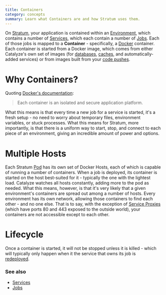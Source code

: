 ```yaml
---
title: Containers
category: concepts
summary: Learn what Containers are and how Stratum uses them.
---
```


On [Stratum](https://catalyze.io/stratum), your application is contained within an [Environment](/stratum/articles/concepts/environments), which contains a number of [Services](/stratum/articles/concepts/services), which each contain a number of [Jobs](/stratum/articles/concepts/jobs). Each of those jobs is mapped to a **Container** - specifically, a [Docker](https://www.docker.com/) container. Each container is started from a Docker image, which comes from either Catalyze's own set of images (for [databases](/stratum/articles/concepts/services#database-services), [caches](/stratum/articles/concepts/services#caches-services), and automatically-added services) or from images built from your [code pushes](/stratum/articles/concepts/services#code-services).

# Why Containers?

Quoting [Docker's documentation](https://docs.docker.com/engine/understanding-docker/):

> Each container is an isolated and secure application platform.

What this means is that every time a new job for a service is started, it's a fresh setup - no need to worry about temporary files, environment variables, or stuck processes. What this means for Stratum, more importantly, is that there is a uniform way to start, stop, and connect to each piece of an environment, giving an incredible amount of power and options.

# Multiple Hosts

Each Stratum [Pod](/stratum/articles/concepts/pods) has its own set of Docker Hosts, each of which is capable of running a number of containers. When a job is deployed, its container is started on the host best-suited for it - typically the one with the lightest load. Catalyze watches all hosts constantly, adding more to the pod as needed. What this means, however, is that it's very likely that a given environment's containers are spread out among a number of hosts. Every environment has its own network, allowing those containers to find each other - and no one else. That is to say, with the exception of [Service Proxies](/stratum/articles/concepts/service-proxy) (which have ports 80 and 443 exposed to the outside world), your containers are not accessible except to each other.

# Lifecycle

Once a container is started, it will not be stopped unless it is killed - which will typically only happen when it the service that owns its job is [redeployed](/stratum/articles/concepts/services#redeploying).

### See also

* [Services](/stratum/articles/concepts/services)
* [Jobs](/stratum/articles/concepts/jobs)
